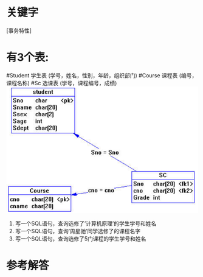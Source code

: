 # 关键字

[事务特性]

# 有3个表:
#Student 学生表 (学号，姓名，性别，年龄，组织部门) 
#Course 课程表 (编号，课程名称) 
#Sc 选课表 (学号，课程编号，成绩) 
![](/assets/picture18.png)
1. 写一个SQL语句，查询选修了’计算机原理’的学生学号和姓名
2. 写一个SQL语句，查询’周星驰’同学选修了的课程名字
3. 写一个SQL语句，查询选修了5门课程的学生学号和姓名


# 参考解答



